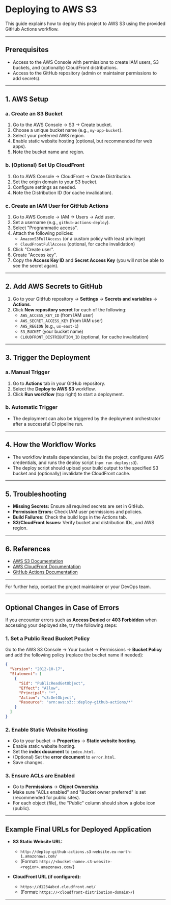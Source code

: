# Deploying to AWS S3

This guide explains how to deploy this project to AWS S3 using the provided GitHub Actions workflow.

---

## Prerequisites

- Access to the AWS Console with permissions to create IAM users, S3 buckets, and (optionally) CloudFront distributions.
- Access to the GitHub repository (admin or maintainer permissions to add secrets).

---

## 1. AWS Setup

### a. Create an S3 Bucket
1. Go to the AWS Console → S3 → Create bucket.
2. Choose a unique bucket name (e.g., `my-app-bucket`).
3. Select your preferred AWS region.
4. Enable static website hosting (optional, but recommended for web apps).
5. Note the bucket name and region.

### b. (Optional) Set Up CloudFront
1. Go to AWS Console → CloudFront → Create Distribution.
2. Set the origin domain to your S3 bucket.
3. Configure settings as needed.
4. Note the Distribution ID (for cache invalidation).

### c. Create an IAM User for GitHub Actions
1. Go to AWS Console → IAM → Users → Add user.
2. Set a username (e.g., `github-actions-deploy`).
3. Select "Programmatic access".
4. Attach the following policies:
   - `AmazonS3FullAccess` (or a custom policy with least privilege)
   - `CloudFrontFullAccess` (optional, for cache invalidation)
5. Click "Create user".
6. Create "Access key".
7. Copy the **Access Key ID** and **Secret Access Key** (you will not be able to see the secret again).

---

## 2. Add AWS Secrets to GitHub

1. Go to your GitHub repository → **Settings** → **Secrets and variables** → **Actions**.
2. Click **New repository secret** for each of the following:
   - `AWS_ACCESS_KEY_ID` (from IAM user)
   - `AWS_SECRET_ACCESS_KEY` (from IAM user)
   - `AWS_REGION` (e.g., `us-east-1`)
   - `S3_BUCKET` (your bucket name)
   - `CLOUDFRONT_DISTRIBUTION_ID` (optional, for cache invalidation)

---

## 3. Trigger the Deployment

### a. Manual Trigger
1. Go to **Actions** tab in your GitHub repository.
2. Select the **Deploy to AWS S3** workflow.
3. Click **Run workflow** (top right) to start a deployment.

### b. Automatic Trigger
- The deployment can also be triggered by the deployment orchestrator after a successful CI pipeline run.

---

## 4. How the Workflow Works

- The workflow installs dependencies, builds the project, configures AWS credentials, and runs the deploy script (`npm run deploy:s3`).
- The deploy script should upload your build output to the specified S3 bucket and (optionally) invalidate the CloudFront cache.

---

## 5. Troubleshooting

- **Missing Secrets:** Ensure all required secrets are set in GitHub.
- **Permission Errors:** Check IAM user permissions and policies.
- **Build Failures:** Check the build logs in the Actions tab.
- **S3/CloudFront Issues:** Verify bucket and distribution IDs, and AWS region.

---

## 6. References
- [AWS S3 Documentation](https://docs.aws.amazon.com/s3/index.html)
- [AWS CloudFront Documentation](https://docs.aws.amazon.com/cloudfront/index.html)
- [GitHub Actions Documentation](https://docs.github.com/en/actions)

---

For further help, contact the project maintainer or your DevOps team.

---

## Optional Changes in Case of Errors

If you encounter errors such as **Access Denied** or **403 Forbidden** when accessing your deployed site, try the following steps:

### 1. Set a Public Read Bucket Policy

Go to the AWS S3 Console → Your bucket → Permissions → **Bucket Policy** and add the following policy (replace the bucket name if needed):

```json
{
  "Version": "2012-10-17",
  "Statement": [
    {
      "Sid": "PublicReadGetObject",
      "Effect": "Allow",
      "Principal": "*",
      "Action": "s3:GetObject",
      "Resource": "arn:aws:s3:::deploy-github-actions/*"
    }
  ]
}
```

### 2. Enable Static Website Hosting

- Go to your bucket → **Properties** → **Static website hosting**.
- Enable static website hosting.
- Set the **index document** to `index.html`.
- (Optional) Set the **error document** to `error.html`.
- Save changes.

### 3. Ensure ACLs are Enabled

- Go to **Permissions** → **Object Ownership**.
- Make sure "ACLs enabled" and "Bucket owner preferred" is set (recommended for public sites).
- For each object (file), the "Public" column should show a globe icon (public).

---

## Example Final URLs for Deployed Application

- **S3 Static Website URL:**
  - `http://deploy-github-actions.s3-website.eu-north-1.amazonaws.com/`
  - (Format: `http://<bucket-name>.s3-website-<region>.amazonaws.com/`)

- **CloudFront URL (if configured):**
  - `https://d1234abcd.cloudfront.net/`
  - (Format: `https://<cloudfront-distribution-domain>/`)

--- 